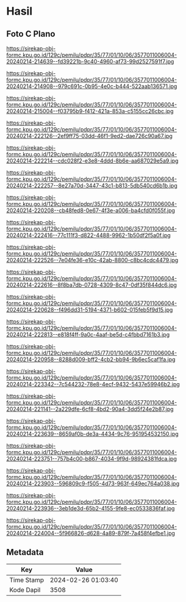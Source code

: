 # Hasil

## Foto C Plano

https://sirekap-obj-formc.kpu.go.id/129c/pemilu/pdpr/35/77/01/10/06/3577011006004-20240214-214639--fd39221b-9c40-4960-af73-99d2527591f7.jpg

https://sirekap-obj-formc.kpu.go.id/129c/pemilu/pdpr/35/77/01/10/06/3577011006004-20240214-214908--979c691c-0b95-4e0c-b444-522aab136571.jpg

https://sirekap-obj-formc.kpu.go.id/129c/pemilu/pdpr/35/77/01/10/06/3577011006004-20240214-215004--f03795b9-f412-421a-853a-c5155cc26cbc.jpg

https://sirekap-obj-formc.kpu.go.id/129c/pemilu/pdpr/35/77/01/10/06/3577011006004-20240214-222126--2ef9ff75-03dd-46f1-9ed2-dae726c90a67.jpg

https://sirekap-obj-formc.kpu.go.id/129c/pemilu/pdpr/35/77/01/10/06/3577011006004-20240214-222214--cdc028f2-e3e8-4ddd-8b6e-aa687029e5a9.jpg

https://sirekap-obj-formc.kpu.go.id/129c/pemilu/pdpr/35/77/01/10/06/3577011006004-20240214-222257--8e27a70d-3447-43c1-b813-5db540cd6b1b.jpg

https://sirekap-obj-formc.kpu.go.id/129c/pemilu/pdpr/35/77/01/10/06/3577011006004-20240214-220208--cb48fed8-0e67-4f3e-a006-ba4cfd0f055f.jpg

https://sirekap-obj-formc.kpu.go.id/129c/pemilu/pdpr/35/77/01/10/06/3577011006004-20240214-222416--77c111f3-d822-4488-9962-1b50df2f5a0f.jpg

https://sirekap-obj-formc.kpu.go.id/129c/pemilu/pdpr/35/77/01/10/06/3577011006004-20240214-222526--7e04fe36-e10c-42ab-8800-c8bc4cdc4479.jpg

https://sirekap-obj-formc.kpu.go.id/129c/pemilu/pdpr/35/77/01/10/06/3577011006004-20240214-222616--8f8ba7db-0728-4309-8c47-0df35f844dc6.jpg

https://sirekap-obj-formc.kpu.go.id/129c/pemilu/pdpr/35/77/01/10/06/3577011006004-20240214-220628--f496dd31-5194-4371-b602-015feb5f9d15.jpg

https://sirekap-obj-formc.kpu.go.id/129c/pemilu/pdpr/35/77/01/10/06/3577011006004-20240214-222813--e818f4ff-9a0c-4aaf-be5d-c4fbbd7161b3.jpg

https://sirekap-obj-formc.kpu.go.id/129c/pemilu/pdpr/35/77/01/10/06/3577011006004-20240214-220958--8288d009-bff2-4cb2-bb94-9b6ec5caf1fa.jpg

https://sirekap-obj-formc.kpu.go.id/129c/pemilu/pdpr/35/77/01/10/06/3577011006004-20240214-223342--7c544232-78e8-4ecf-9432-5437e59946b2.jpg

https://sirekap-obj-formc.kpu.go.id/129c/pemilu/pdpr/35/77/01/10/06/3577011006004-20240214-221141--2a229dfe-6cf8-4bd2-90a4-3dd5f24e2b87.jpg

https://sirekap-obj-formc.kpu.go.id/129c/pemilu/pdpr/35/77/01/10/06/3577011006004-20240214-223639--8659af0b-de3a-4434-9c76-951954532150.jpg

https://sirekap-obj-formc.kpu.go.id/129c/pemilu/pdpr/35/77/01/10/06/3577011006004-20240214-223751--757b4c00-b867-4034-9f9d-98924381fdca.jpg

https://sirekap-obj-formc.kpu.go.id/129c/pemilu/pdpr/35/77/01/10/06/3577011006004-20240214-223903--596809c9-f505-4d73-963f-649ec764a038.jpg

https://sirekap-obj-formc.kpu.go.id/129c/pemilu/pdpr/35/77/01/10/06/3577011006004-20240214-223936--3eb1de3d-65b2-4155-9fe8-ec0533836faf.jpg

https://sirekap-obj-formc.kpu.go.id/129c/pemilu/pdpr/35/77/01/10/06/3577011006004-20240214-224004--5f966826-d628-4a89-879f-7a458f4efbe1.jpg


## Metadata

| Key        | Value               |
| ---------- | ------------------- |
| Time Stamp | 2024-02-26 01:03:40 |
| Kode Dapil | 3508                |



